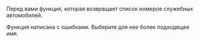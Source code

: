 Перед вами функция, которая возвращает список номеров служебных автомобилей.

Функция написана с ошибками.  Выберите для нее более подходящее имя.